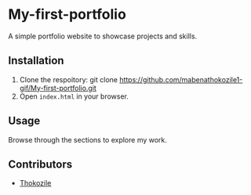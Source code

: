 # My-first-portfolio

A simple portfolio website to showcase projects and skills.

## Installation

1. Clone the respoitory:
   git clone https://github.com/mabenathokozile1-gif/My-first-portfolio.git
2. Open `index.html` in your browser.

## Usage

Browse through the sections to explore my work.

## Contributors

- [Thokozile](https://github.com/mabenathokozile1-gif)
